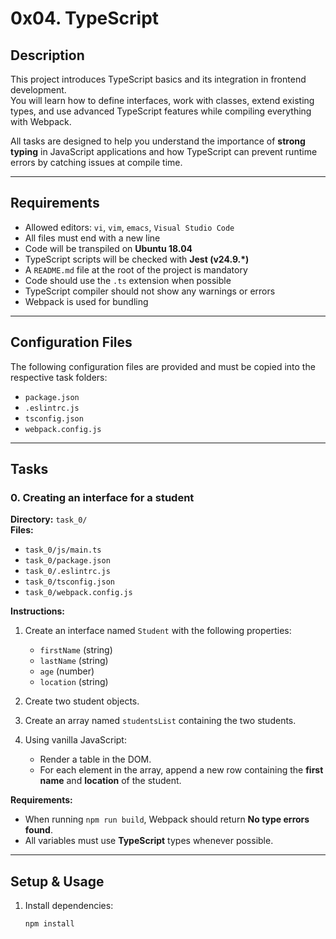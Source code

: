 # 0x04. TypeScript

## Description
This project introduces TypeScript basics and its integration in frontend development.  
You will learn how to define interfaces, work with classes, extend existing types, and use advanced TypeScript features while compiling everything with Webpack.

All tasks are designed to help you understand the importance of **strong typing** in JavaScript applications and how TypeScript can prevent runtime errors by catching issues at compile time.

---

## Requirements
- Allowed editors: `vi`, `vim`, `emacs`, `Visual Studio Code`
- All files must end with a new line
- Code will be transpiled on **Ubuntu 18.04**
- TypeScript scripts will be checked with **Jest (v24.9.\*)**
- A `README.md` file at the root of the project is mandatory
- Code should use the `.ts` extension when possible
- TypeScript compiler should not show any warnings or errors
- Webpack is used for bundling

---

## Configuration Files
The following configuration files are provided and must be copied into the respective task folders:

- `package.json`
- `.eslintrc.js`
- `tsconfig.json`
- `webpack.config.js`

---

## Tasks

### 0. Creating an interface for a student
**Directory:** `task_0/`  
**Files:**  
- `task_0/js/main.ts`  
- `task_0/package.json`  
- `task_0/.eslintrc.js`  
- `task_0/tsconfig.json`  
- `task_0/webpack.config.js`

**Instructions:**
1. Create an interface named `Student` with the following properties:
   - `firstName` (string)  
   - `lastName` (string)  
   - `age` (number)  
   - `location` (string)

2. Create two student objects.

3. Create an array named `studentsList` containing the two students.

4. Using vanilla JavaScript:
   - Render a table in the DOM.  
   - For each element in the array, append a new row containing the **first name** and **location** of the student.

**Requirements:**
- When running `npm run build`, Webpack should return **No type errors found**.
- All variables must use **TypeScript** types whenever possible.

---

## Setup & Usage

1. Install dependencies:
   ```bash
   npm install
